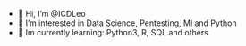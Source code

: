 - 👋 Hi, I’m @ICDLeo
- 👀 I’m interested in Data Science, Pentesting, Ml and Python
- 🌱 Im currently learning: Python3, R, SQL and others

